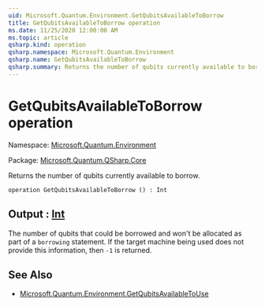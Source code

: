 ```yaml
---
uid: Microsoft.Quantum.Environment.GetQubitsAvailableToBorrow
title: GetQubitsAvailableToBorrow operation
ms.date: 11/25/2020 12:00:00 AM
ms.topic: article
qsharp.kind: operation
qsharp.namespace: Microsoft.Quantum.Environment
qsharp.name: GetQubitsAvailableToBorrow
qsharp.summary: Returns the number of qubits currently available to borrow.
---
```


# GetQubitsAvailableToBorrow operation

Namespace: [Microsoft.Quantum.Environment](xref:Microsoft.Quantum.Environment)

Package: [Microsoft.Quantum.QSharp.Core](https://nuget.org/packages/Microsoft.Quantum.QSharp.Core)


Returns the number of qubits currently available to borrow.

```qsharp
operation GetQubitsAvailableToBorrow () : Int
```


## Output : [Int](xref:microsoft.quantum.lang-ref.int)

The number of qubits that could be borrowed andwon't be allocated as part of a `borrowing` statement.If the target machine being used does not provide this information, then`-1` is returned.

## See Also

- [Microsoft.Quantum.Environment.GetQubitsAvailableToUse](xref:Microsoft.Quantum.Environment.GetQubitsAvailableToUse)